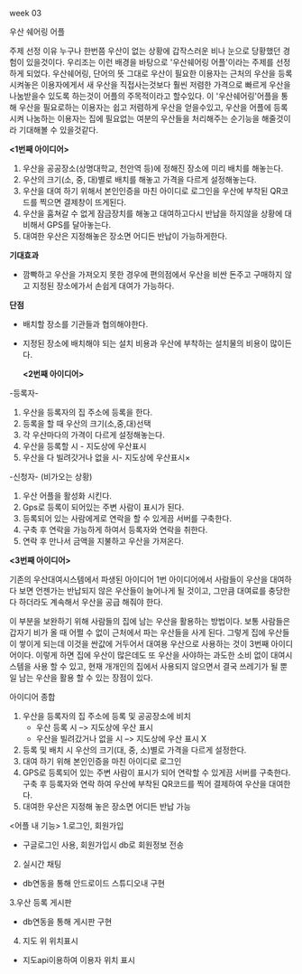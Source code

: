 week 03

우산 쉐어링 어플

주제 선정 이유
누구나 한번쯤 우산이 없는 상황에 갑작스러운 비나 눈으로 당황했던 경험이 있을것이다. 우리조는 이런 배경을 바탕으로 '우산쉐어링 어플'이라는 주제를 선정하게 되었다. 우산쉐어링, 단어의 뜻 그대로 우산이 필요한 이용자는 근처의 우산을 등록시켜놓은 이용자에게서 새 우산을 직접사는것보다 훨씬 저렴한 가격으로 빠르게 우산을 나눔받을수 있도록 하는것이 어플의 주목적이라고 할수있다. 이 '우산쉐어링'어플을 통해 우산을 필요로하는 이용자는 쉽고 저렴하게 우산을 얻을수있고, 우산을 어플에 등록시켜 나눔하는 이용자는 집에 필요없는 여분의 우산들을 처리해주는 순기능을 해줄것이라 기대해볼 수 있을것같다.

  **<1번째 아이디어>**
1. 우산을 공공장소(상명대학교, 천안역 등)에 정해진 장소에 미리 배치를 해놓는다.
2. 우산의 크기(소, 중, 대)별로 배치를 해놓고 가격을 다르게 설정해놓는다.
3. 우산을 대여 하기 위해서 본인인증을 마친 아이디로 로그인을 우산에 부착된 QR코드를 찍으면 결제창이 뜨게된다.
4. 우산을 훔쳐갈 수 없게 잠금장치를 해놓고 대여하고다시 반납을 하지않을 상황에 대비해서 GPS를 달아놓는다.
5. 대여한 우산은 지정해놓은 장소면 어디든 반납이 가능하게한다.

**기대효과**
- 깜빡하고 우산을 가져오지 못한 경우에 편의점에서 우산을 비싼 돈주고 구매하지 않고 지정된 장소에가서 손쉽게 대여가 가능하다.

**단점**
- 배치할 장소를 기관들과 협의해야한다.
- 지정된 장소에 배치해야 되는 설치 비용과 우산에 부착하는 설치물의 비용이 많이든다.

  
  **<2번째 아이디어>**
  
-등록자-
1. 우산을 등록자의 집 주소에 등록을 한다.
2. 등록을 할 때 우산의 크기(소,중,대)선택
3. 각 우산마다의 가격이 다르게 설정해놓는다. 
4. 우산을 등록할 시 - 지도상에 우산표시
5. 우산을 다 빌려갓거나 없을 시- 지도상에 우산표시×

-신청자-
(비가오는 상황)
1. 우산 어플을 활성화 시킨다.
2. Gps로 등록이 되어있는 주변 사람이 표시가 된다. 
3. 등록되어 있는 사람에게로 연락을 할 수 있게끔 서버를 구축한다. 
4. 구축 후 연락을 가능하게 하여서 등록자와 연락을 취한다. 
5. 연락 후 만나서 금액을 지불하고 우산을 가져온다.


 **<3번째 아이디어>**
  
기존의 우산대여시스템에서 파생된 아이디어
1번 아이디어에서 사람들이 우산을 대여하다 보면 언젠가는 반납되지 않은 우산들이 늘어나게 될 것이고, 그만큼 대여료를 충당한다 하더라도 계속해서 우산을 공급 해줘야 한다. 

이 부분을 보완하기 위해 사람들의 집에 남는 우산을 활용하는 방법이다. 
보통 사람들은 갑자기 비가 올 때 어쩔 수 없이 근처에서 파는 우산들을 사게 된다. 그렇게 집에 우산들이 쌓이게 되는데 이것을 싼값에 거두어서 대여용 우산으로 사용하는 것이 3번째 아이디어이다. 
이렇게 하면 집에 우산이 많은데도 또 우산을 사야하는 과도한 소비 없이 대여시스템을 사용 할 수 있고, 현재 개개인의 집에서 사용되지 않으면서 결국 쓰레기가 될 뿐일 남는 우산을 활용 할 수 있는 장점이 있다.


아이디어 종합
1.	우산을 등록자의 집 주소에 등록 및 공공장소에 비치
      - 우산 등록 시 –> 지도상에 우산 표시
      - 우산을 빌려갔거나 없을 시 –> 지도상에 우산 표시 X
2.	등록 및 배치 시 우산의 크기(대, 중, 소)별로 가격을 다르게 설정한다.
3.	대여 하기 위해 본인인증을 마친 아이디로 로그인
4.	GPS로 등록되어 있는 주변 사람이 표시가 되어 연락할 수 있게끔 서버를 구축한다. 구축 후 등록자와 연락 하여 우산에 부착된 QR코드를 찍어 결제하여 우산을 대여한다.
5.	대여한 우산은 지정해 놓은 장소면 어디든 반납 가능


<어플 내 기능>
1.로그인, 회원가입
- 구글로그인 사용, 회원가입시 db로 회원정보 전송

2. 실시간 채팅
- db연동을 통해 안드로이드 스튜디오내 구현

3.우산 등록 게시판
- db연동을 통해 게시판 구현

4. 지도 위 위치표시
- 지도api이용하여 이용자 위치 표시
